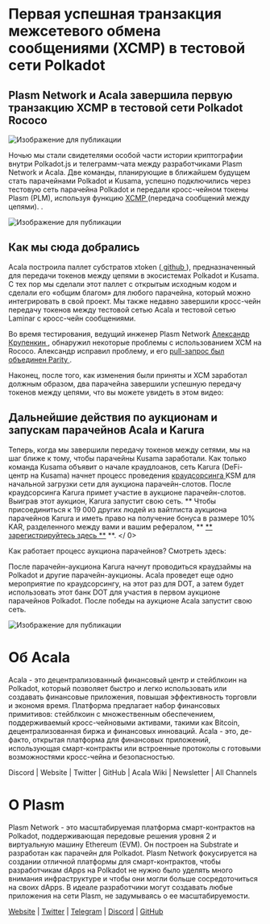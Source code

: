 # Первая успешная транзакция межсетевого обмена сообщениями (XCMP) в тестовой сети Polkadot

## Plasm Network и Acala завершила первую транзакцию XCMP в тестовой сети Polkadot Rococo

![Изображение для публикации](https://miro.medium.com/max/2204/0*Bwnnq0OSWIc9dikX)

Ночью мы стали свидетелями особой части истории криптографии внутри Polkadot.js и телеграмм-чата между разработчиками Plasm Network и Acala. Две команды, планирующие в ближайшем будущем стать парачейнами Polkadot и Kusama, успешно подключились через тестовую сеть парачейна Polkadot и передали кросс-чейном токены Plasm (PLM), используя функцию [ XCMP ](https://wiki.polkadot.network/docs/en/learn-crosschain) (передача сообщений между цепями). .

![Изображение для публикации](https://miro.medium.com/max/1880/0*_PHpXfxScO1sDNs_)

## **Как мы сюда добрались**

Acala построила паллет субстратов xtoken ([ github ](https://github.com/open-web3-stack/open-runtime-module-library/tree/sw/rococo-v1/xtokens)), предназначенный для передачи токенов между цепями в экосистемах Polkadot и Kusama. С тех пор мы сделали этот паллет с открытым исходным кодом и сделали его «общим благом» для любого парачейна, который можно интегрировать в свой проект. Мы также недавно завершили кросс-чейн передачу токенов между тестовой сетью Acala и тестовой сетью Laminar с кросс-чейн сообщениями.

Во время тестирования, ведущий инженер Plasm Network  [ Александр Крупенкин ](https://github.com/akru), обнаружил некоторые проблемы с использованием XCM на Rococo. Александр исправил проблему, и его [ pull-запрос был объединен Parity ](https://github.com/paritytech/cumulus/pull/309).

Наконец, после того, как изменения были приняты и XCM заработал должным образом, два парачейна завершили успешную передачу токенов между цепями, что вы можете увидеть в этом видео:

## **Дальнейшие действия по аукционам и запускам парачейнов Acala и Karura**

Теперь, когда мы завершили передачу токенов между сетями, мы на шаг ближе к тому, чтобы парачейны Kusama заработали. Как только команда Kusama объявит о начале краудлоанов, сеть Karura (DeFi-центр на Kusama) начнет процесс проведения [ краудсорсинга ](http://acala.network/karura-crowdloan) KSM для начальной загрузки сети для аукциона парачейн-слотов. После краудсорсинга Karura примет участие в аукционе парачейн-слотов. Выиграв этот аукцион, Karura запустит свою сеть. ** Чтобы присоединиться к 19 000 других людей из вайтлиста аукциона парачейнов Karura и иметь право на получение бонуса в размере 10% KAR, разделенного между вами и вашим рефералом, ** [** зарегистрируйтесь здесь **](https://forms.gle/Qj8i2RxG3fHyg8DA8) **. </ 0></p>

Как работает процесс аукциона парачейнов? Смотреть здесь:

После парачейн-аукциона Karura начнут проводиться краудзаймы на Polkadot и другие парачейн-аукционы. Acala проведет еще одно мероприятие по краудсорсингу, на этот раз для DOT, а затем будет использовать этот банк DOT для участия в первом аукционе парачейнов Polkadot. После победы на аукционе Acala запустит свою сеть.

![Изображение для публикации](https://miro.medium.com/max/2402/0*4QUW9GSAV2UxUI6E.png)

# Об Acala

Acala - это децентрализованный финансовый центр и стейблкоин на Polkadot, который позволяет быстро и легко использовать или создавать финансовые приложения, повышая эффективность торговли и экономя время. Платформа предлагает набор финансовых примитивов: стейблкоин с множественным обеспечением, поддерживаемый кросс-чейновыми активами, такими как Bitcoin, децентрализованная биржа и финансовых инноваций. Acala - это, де-факто, открытая платформа для финансовых приложений, использующая смарт-контракты или встроенные протоколы с готовыми возможностями кросс-чейна и безопасностью.

Discord | Website | Twitter | GitHub | Acala Wiki | Newsletter | All Channels

# О Plasm

Plasm Network - это масштабируемая платформа смарт-контрактов на Polkadot, поддерживающая передовые решения уровня 2 и виртуальную машину Ethereum (EVM). Он построен на Substrate и разработан как парачейн для Polkadot. Plasm Network фокусируется на создании отличной платформы для смарт-контрактов, чтобы разработчикам dApps на Polkadot не нужно было уделять много внимания инфраструктуре и чтобы они могли больше сосредоточиться на своих dApps. В идеале разработчики могут создавать любые приложения на сети Plasm, не задумываясь о ее масштабируемости.

[Website](https://www.plasmnet.io/) | [Twitter](https://twitter.com/Plasm_Network) | [Telegram](https://t.me/PlasmOfficial) | [Discord](https://discord.gg/Z3nC9U4) | [GitHub](https://github.com/PlasmNetwork/Plasm)
